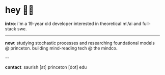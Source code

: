 # hey 👋🏽

**intro**: i'm a 19-year old developer interested in theoretical ml/ai and full-stack swe.

---

**now**: studying stochastic processes and researching foundational models @ princeton. building mind-reading tech @ the mindco.

--

**contact**: saurish [at] princeton [dot] edu
